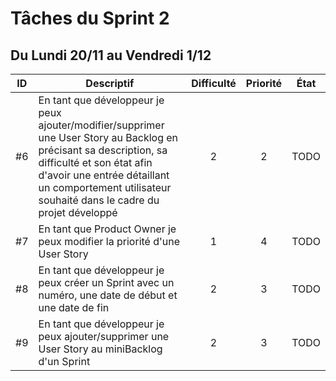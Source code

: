 Tâches du Sprint 2
==
Du Lundi 20/11 au Vendredi 1/12
--

| ID | Descriptif | Difficulté | Priorité | État |
| :-: | -- | :-: | :-: | :-: |
| #6 | En tant que développeur je peux ajouter/modifier/supprimer une User Story au Backlog en précisant sa description, sa difficulté et son état afin d'avoir une entrée détaillant un comportement utilisateur souhaité dans le cadre du projet développé | 2 | 2 | TODO |
| #7 | En tant que Product Owner je peux modifier la priorité d'une User Story | 1 | 4 | TODO |
| #8 | En tant que développeur je peux créer un Sprint avec un numéro, une date de début et une date de fin | 2 | 3 | TODO |
| #9 | En tant que développeur je peux ajouter/supprimer une User Story au miniBacklog d'un Sprint | 2 | 3 | TODO |
